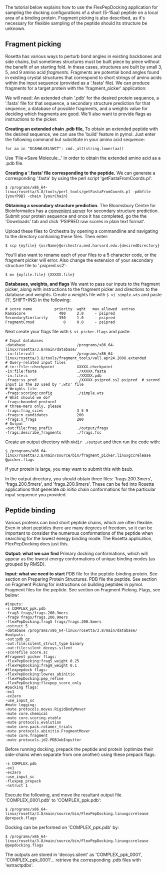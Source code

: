 The tutorial below explains how to use the FlexPepDocking application for sampling the docking configurations of a short (5-15aa) peptide on a local area of a binding protein. Fragment picking is also described, as it's necessary for flexible sampling of the peptide should its structure be unknown.

## Fragment picking
Rosetta has various ways to perturb bond angles in existing backbones and side chains, but sometimes structures must be built piece by piece without the benefit of an starting fold. In these cases, structures are built by small 3, 5, and 9 amino acid *fragments*. Fragments are potential bond angles found in existing crystal structures that correspond to short strings of amino acids within the input sequence (provided as a '.fasta' file). We can produce fragments for a target protein with the 'fragment_picker' application:

We will need: An extended chain '.pdb' for the desired protein sequence, a '.fasta' file for that sequence, a secondary structure prediction for that sequence, a database of possible fragments, and a weights value for deciding which fragments are good. We'll also want to provide flags as instructions to the picker.

**Creating an extended chain .pdb file,** To obtain an extended peptide with the desired sequence, we can use the 'build' feature in pymol. Just enter the following command but substitute in your amino acid sequence:
~~~~
for aa in "DCAHWLGELVWCT": cmd._alt(string.lower(aa))
~~~~

Use 'File->Save Molecule...' in order to obtain the extended amino acid as a .pdb file.

**Creating a '.fasta' file corresponding to the peptide.** We can generate a corresponding '.fasta' by using the perl script 'getFastaFromCoords.pl':
~~~~
$ /programs/x86_64-linux/rosetta/3.8/tools/perl_tools/getFastaFromCoords.pl -pdbfile {yourPDB} -chain {yourChain}
~~~~

**Obtaining a secondary structure prediction.** The Bloomsbury Centre for Bioinformatics has a [convenient server](http://bioinf.cs.ucl.ac.uk/psipred/) for secondary structure prediction. Submit your protein sequence and once it has completed, go the the 'Downloads' tab and click 'PSIPRED raw scores in plain text format'.

Upload these files to Orchestra by opening a commandline and navigating to the directory contianing these files. Then enter:
~~~~
$ scp {myfile} {usrName}@orchestra.med.harvard.edu:{desiredDirectory}
~~~~
You'll also want to rename each of your files to a 5 character code, or the fragment picker will error. Also change the extension of your secondary structure file to '.psipred.ss2':
~~~~
$ mv {myfile.file} {XXXXX.file}
~~~~

**Databases, weights, and flags**
We want to pass our inputs to the fragment picker, along with instructions to the fragment picker and directions to the database and weights. Create a weights file with ```$ vi simple.wts``` and paste ('I', SHIFT+INS) in the following:
~~~~
# score name          priority  wght   max_allowed  extras
RamaScore               400     2.0     - psipred
SecondarySimilarity     350     1.0     - psipred
FragmentCrmsd             0     0.0     - psipred
~~~~
Next create your flags file with ```$ vi picker.flags``` and paste:
~~~~
# Input databases
-database                       /programs/x86_64-linux/rosetta/3.8/main/database/
-in:file:vall                   /programs/x86_64-linux/rosetta/3.8/tools/fragment_tools/vall.apr24.2008.extended
# Query-related input files
#-in::file::checkpoint          XXXXX.checkpoint
-in:file:fasta                  ./XXXXX.fasta
-in:file:s                      ./XXXXX.pdb
-frags:ss_pred                  ./XXXXX.psipred.ss2 psipred  # second input is the ID used by '.wts' file
# Weights file
-frags:scoring:config           ./simple.wts
# What should we do?
-frags:bounded_protocol
# three-mers only, please
-frags:frag_sizes               3 5 9
-frags:n_candidates             200
-frags:n_frags                  200
# Output
-out:file:frag_prefix           ./output/frags
-frags:describe_fragments       ./frags.fsc
~~~~

Create an output directory with ```mkdir ./output``` and then run the code with:
~~~~
$ /programs/x86_64-linux/rosetta/3.8/main/source/bin/fragment_picker.linuxgccrelease @picker.flags
~~~~
If your protein is large, you may want to submit this with bsub.

In the output directory, you should obtain three files: 'frags.200.3mers', 'frags.200.5mers', and 'frags.200.9mers'. These can be fed into Rosetta applications that generate *ab initio* chain conformations for the particular input sequence you provided.



## Peptide binding
Various proteins can bind short peptide chains, which are often flexible. Even in short peptides there are many degrees of freedom, so it can be important to consider the numerous conformations of the peptide when searching for the lowest energy binding mode. The Rosetta application, FlexPepDocking does just this.

**Output: what we can find**
Primary docking conformations, which will appear as the lowest energy conformations of unique binding modes (as grouped by RMSD).

**Input: what we need to start**
PDB file for the peptide-binding protein. See section on Preparing Protein Structures.
PDB file the peptide. See section on Fragment Picking for instructions on building peptides in pymol.
Fragment files for the peptide. See section on Fragment Picking.
Flags, see below:
~~~~
#inputs:
-s COMPLEX_ppk.pdb
-frag3 frags/frags.200.3mers
-frag9 frags/frags.200.9mers
-flexPepDocking:frag5 frags/frags.200.5mers
-nstruct 5
-database /programs/x86_64-linux/rosetta/3.8/main/database/
#outputs:
-out:pdb_gz
-out:file:silent_struct_type binary
-out:file:silent decoys.silent
-scorefile score.sc
#fragment picker flags:
-flexPepDocking:frag5_weight 0.25
-flexPepDocking:frag9_weight 0.1
#flexpepdock flags:
-flexPepDocking:lowres_abinitio
-flexPepDocking:pep_refine
-flexPepDocking:flexpep_score_only
#packing flags:
-ex1
-ex2aro
-use_input_sc
#mute logging:
-mute protocols.moves.RigidBodyMover
-mute core.chemical
-mute core.scoring.etable
-mute protocols.evalution
-mute core.pack.rotamer_trials
-mute protocols.abinitio.FragmentMover
-mute core.fragment
-mute protocols.jd2.PDBJobInputter
~~~~

Before running docking, prepack the peptide and protein (optimize their side-chains when separate from one another) using these prepack flags:
~~~~
-s COMPLEX.pdb
-ex1
-ex2aro
-use_input_sc
-flexpep_prepack
-nstruct 1
~~~~
Execute the following, and move the resultant output file 'COMPLEX_0001.pdb' to 'COMPLEX_ppk.pdb':
~~~~
$ /programs/x86_64-linux/rosetta/3.8/main/source/bin/FlexPepDocking.linuxgccrelease @prepack.flags
~~~~
Docking can be performed on 'COMPLEX_ppk.pdb' by:
~~~~
$ /programs/x86_64-linux/rosetta/3.8/main/source/bin/FlexPepDocking.linuxgccrelease @pepdocking.flags
~~~~
The outputs are stored in 'decoys.silent' as 'COMPLEX_ppk_0001', 'COMPLEX_ppk_0001'... retrieve the corresponding .pdb files with 'extractpdbs'.
